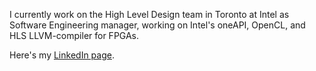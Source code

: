 I currently work on the High Level Design team in Toronto at Intel as Software Engineering manager, working on Intel's oneAPI, OpenCL, and HLS LLVM-compiler for FPGAs.

Here's my [LinkedIn page](https://www.linkedin.com/in/ajaykumarkannan/).
